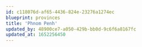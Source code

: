 ```yaml
---
id: c118076d-af65-4436-824e-23276a1274ec
blueprint: provinces
title: 'Phnom Penh'
updated_by: 48900ce7-a050-429b-bb0d-9c6f6a8167fc
updated_at: 1652256450
---
```

